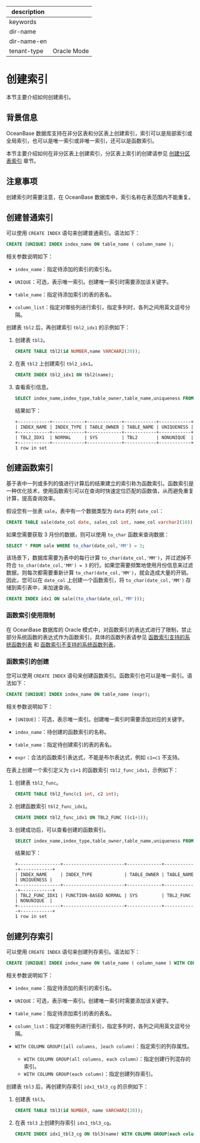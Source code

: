 |description||
|---|---|
|keywords||
|dir-name||
|dir-name-en||
|tenant-type|Oracle Mode|

# 创建索引

本节主要介绍如何创建索引。

## 背景信息

OceanBase 数据库支持在非分区表和分区表上创建索引，索引可以是局部索引或全局索引，也可以是唯一索引或非唯一索引，还可以是函数索引。

本节主要介绍如何在非分区表上创建索引，分区表上索引的创建请参见 [创建分区表索引](../200.manage-partitions-of-oracle-mode/900.create-partition-table-index-of-oracle-mode/200.local-index-of-oracle-mode.md) 章节。

## 注意事项

创建索引时需要注意，在 OceanBase 数据库中，索引名称在表范围内不能重复。

## 创建普通索引

可以使用 `CREATE INDEX` 语句来创建普通索引。语法如下：

```sql
CREATE [UNIQUE] INDEX index_name ON table_name ( column_name );
```

相关参数说明如下：

* `index_name`：指定待添加的索引的索引名。

* `UNIQUE`：可选，表示唯一索引。创建唯一索引时需要添加该关键字。

* `table_name`：指定待添加索引的表的表名。

* `column_list`：指定对哪些列进行索引，指定多列时，各列之间用英文逗号分隔。

创建表 `tbl2` 后，再创建索引 `tbl2_idx1` 的示例如下：

1. 创建表 `tbl2`。

   ```sql
   CREATE TABLE tbl2(id NUMBER,name VARCHAR2(20));
   ```

2. 在表 `tbl2` 上创建索引 `tbl2_idx1`。

   ```sql
   CREATE INDEX tbl2_idx1 ON tbl2(name);
   ```

3. 查看索引信息。

   ```sql
   SELECT index_name,index_type,table_owner,table_name,uniqueness FROM user_indexes WHERE table_name='TBL2';
   ```

   结果如下：

   ```shell
   +------------+------------+-------------+------------+------------+
   | INDEX_NAME | INDEX_TYPE | TABLE_OWNER | TABLE_NAME | UNIQUENESS |
   +------------+------------+-------------+------------+------------+
   | TBL2_IDX1  | NORMAL     | SYS         | TBL2       | NONUNIQUE  |
   +------------+------------+-------------+------------+------------+
   1 row in set
   ```

## 创建函数索引

基于表中一列或多列的值进行计算后的结果建立的索引称为函数索引。函数索引是一种优化技术，使用函数索引可以在查询时快速定位匹配的函数值，从而避免重复计算，提高查询效率。

假设您有一张表 `sale`，表中有一个数据类型为 `data` 的列 `date_col`：

```sql
CREATE TABLE sale(date_col date, sales_col int, name_col varchar2(10));
```

如果您需要获取 3 月份的数据，则可以使用 `to_char` 函数来查询数据：

```sql
SELECT * FROM sale WHERE to_char(date_col,'MM') = 3;
```

该场景下，数据库需要为表中的每行计算 `to_char(date_col,'MM')`，并过滤掉不符合 `to_char(date_col,'MM') = 3` 的行。如果您需要频繁地使用月份信息来过滤数据，则每次都需要重新计算 `to_char(date_col,'MM')`，就会造成大量的开销。因此，您可以在 `date_col` 上创建一个函数索引，将 `to_char(date_col,'MM')` 存储到索引表中，来加速查询。

```sql
CREATE INDEX idx1 ON sale((to_char(date_col,'MM')));
```

### 函数索引使用限制

在 OceanBase 数据库的 Oracle 模式中，对函数索引的表达式进行了限制，禁止部分系统函数的表达式作为函数索引，具体的函数列表请参见 [函数索引支持的系统函数列表](../400.manage-indexes-of-oracle-mode/500.function-index-list-of-supported-functions-of-oracle-mode.md) 和 [函数索引不支持的系统函数列表](../400.manage-indexes-of-oracle-mode/600.function-index-list-of-not-supported-functions-of-oracle-mode.md)。

### 函数索引的创建

您可以使用 `CREATE INDEX` 语句来创建函数索引。函数索引也可以是唯一索引。语法如下：

```sql
CREATE [UNIQUE] INDEX index_name ON table_name (expr);
```

相关参数说明如下：

* `[UNIQUE]`：可选，表示唯一索引。创建唯一索引时需要添加对应的关键字。

* `index_name`：待创建的函数索引的名称。

* `table_name`：指定待创建索引的表的表名。

* `expr`：合法的函数索引表达式，不能是布尔表达式，例如 `c1=c1` 不支持。

在表上创建一个索引定义为 `c1+1` 的函数索引 `tbl2_func_idx1`，示例如下：

1. 创建表 `tbl2_func`。

   ```sql
   CREATE TABLE tbl2_func(c1 int, c2 int);
   ```

2. 创建函数索引 `tbl2_func_idx1`。

   ```sql
   CREATE INDEX tbl2_func_idx1 ON TBL2_FUNC ((c1+1));
   ```

3. 创建成功后，可以查看创建的函数索引。

   ```sql
   SELECT index_name,index_type,table_owner,table_name,uniqueness FROM user_indexes WHERE table_name='TBL2_FUNC';
   ```

   结果如下：

   ```shell
   +----------------+-----------------------+-------------+------------+------------+
   | INDEX_NAME     | INDEX_TYPE            | TABLE_OWNER | TABLE_NAME | UNIQUENESS |
   +----------------+-----------------------+-------------+------------+------------+
   | TBL2_FUNC_IDX1 | FUNCTION-BASED NORMAL | SYS         | TBL2_FUNC  | NONUNIQUE  |
   +----------------+-----------------------+-------------+------------+------------+
   1 row in set
   ```

## 创建列存索引

可以使用 `CREATE INDEX` 语句来创建列存索引。语法如下：

```sql
CREATE [UNIQUE] INDEX index_name ON table_name ( column_name ) WITH COLUMN GROUP([all columns, ]each column);
```

相关参数说明如下：

* `index_name`：指定待添加的索引的索引名。

* `UNIQUE`：可选，表示唯一索引。创建唯一索引时需要添加该关键字。

* `table_name`：指定待添加索引的表的表名。

* `column_list`：指定对哪些列进行索引，指定多列时，各列之间用英文逗号分隔。

* `WITH COLUMN GROUP([all columns, ]each column)`：指定索引的列存属性。

  * `WITH COLUMN GROUP(all columns, each column)`：指定创建行列混存的索引。
  * `WITH COLUMN GROUP(each column)`：指定创建列存索引。

创建表 `tbl3` 后，再创建列存索引 `idx1_tbl3_cg` 的示例如下：

1. 创建表 `tbl3`。

   ```sql
   CREATE TABLE tbl3(id NUMBER, name VARCHAR2(20));
   ```

2. 在表 `tbl3` 上创建列存索引 `idx1_tbl3_cg`。

   ```sql
   CREATE INDEX idx1_tbl3_cg ON tbl3(name) WITH COLUMN GROUP(each column);
   ```
